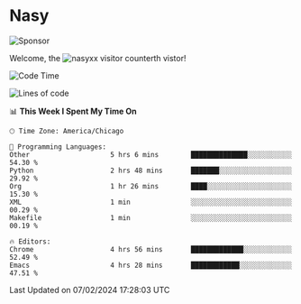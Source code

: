# Nasy

<!--
<p align="center">
<img height="200" src="https://github-readme-stats.vercel.app/api?username=nasyxx&count_private=true&show_icons=true&theme=dracula&include_all_commits=true"/>
<img height="200" src="https://github-readme-stats.vercel.app/api/top-langs/?username=nasyxx&theme=dracula&hide=html,jupyter+notebook&count_private=true&show_icons=true"/>
</p>

  
----------------
-->

![Sponsor](https://img.shields.io/static/v1.svg?label=Sponsor&message=%E2%9D%A4&logo=GitHub&style=flat&color=pink)
 
Welcome, the ![nasyxx visitor counter](https://count.getloli.com/get/@nasyxx?theme=rule34)th vistor!
 
<!--START_SECTION:waka-->
![Code Time](http://img.shields.io/badge/Code%20Time-4%2C284%20hrs%2034%20mins-blue)

![Lines of code](https://img.shields.io/badge/From%20Hello%20World%20I%27ve%20Written-6.3%20million%20lines%20of%20code-blue)

📊 **This Week I Spent My Time On** 

```text
🕑︎ Time Zone: America/Chicago

💬 Programming Languages: 
Other                    5 hrs 6 mins        ██████████████░░░░░░░░░░░   54.30 % 
Python                   2 hrs 48 mins       ███████░░░░░░░░░░░░░░░░░░   29.92 % 
Org                      1 hr 26 mins        ████░░░░░░░░░░░░░░░░░░░░░   15.30 % 
XML                      1 min               ░░░░░░░░░░░░░░░░░░░░░░░░░   00.29 % 
Makefile                 1 min               ░░░░░░░░░░░░░░░░░░░░░░░░░   00.19 % 

🔥 Editors: 
Chrome                   4 hrs 56 mins       █████████████░░░░░░░░░░░░   52.49 % 
Emacs                    4 hrs 28 mins       ████████████░░░░░░░░░░░░░   47.51 % 
```


 Last Updated on 07/02/2024 17:28:03 UTC
<!--END_SECTION:waka-->

<!-- ![visitors](https://visitor-badge.laobi.icu/badge?page_id=nasyxx.nasyxx) -->
